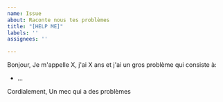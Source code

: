 ```yaml
---
name: Issue
about: Raconte nous tes problèmes
title: "[HELP ME]"
labels: ''
assignees: ''

---
```


Bonjour,
Je m'appelle X, j'ai X ans et j'ai un gros problème qui consiste à:
- ...

Cordialement,
Un mec qui a des problèmes
